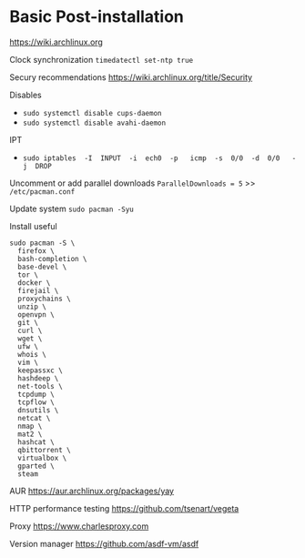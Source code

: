 # Basic Post-installation

https://wiki.archlinux.org

Clock synchronization
`timedatectl set-ntp true`

Secury recommendations
https://wiki.archlinux.org/title/Security

Disables
- `sudo systemctl disable cups-daemon`
- `sudo systemctl disable avahi-daemon`

IPT
- `sudo iptables  -I  INPUT  -i  ech0  -p   icmp  -s  0/0  -d  0/0   -j  DROP`

Uncomment or add parallel downloads
`ParallelDownloads = 5` >> `/etc/pacman.conf`

Update system
`sudo pacman -Syu`

Install useful
```shell
sudo pacman -S \
  firefox \
  bash-completion \
  base-devel \
  tor \
  docker \
  firejail \
  proxychains \
  unzip \
  openvpn \
  git \
  curl \
  wget \
  ufw \
  whois \
  vim \
  keepassxc \
  hashdeep \
  net-tools \
  tcpdump \
  tcpflow \
  dnsutils \
  netcat \
  nmap \
  mat2 \
  hashcat \
  qbittorrent \
  virtualbox \
  gparted \
  steam
```

AUR
https://aur.archlinux.org/packages/yay

HTTP performance testing
https://github.com/tsenart/vegeta

Proxy
https://www.charlesproxy.com

Version manager
https://github.com/asdf-vm/asdf
